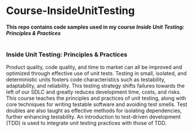 # Course-InsideUnitTesting
**This repo contains code samples used in my course *Inside Unit Testing:  Principles &amp; Practices***
<br><br>
### Inside Unit Testing: Principles & Practices
Product quality, code quality, and time to market can all be improved and optimized through effective use of unit tests. Testing in small, isolated, and deterministic units fosters code characteristics such as testability, adaptability, and reliability. This testing strategy shifts failures towards the left of our SDLC and greatly reduces development time, costs, and risks. This course teaches the principles and practices of unit testing, along with core techniques for writing testable software and avoiding test smells. Test doubles are also taught as effective methods for isolating dependencies, further enhancing testability. An introduction to test-driven development (TDD) is used to integrate unit testing practices with those of TDD.
